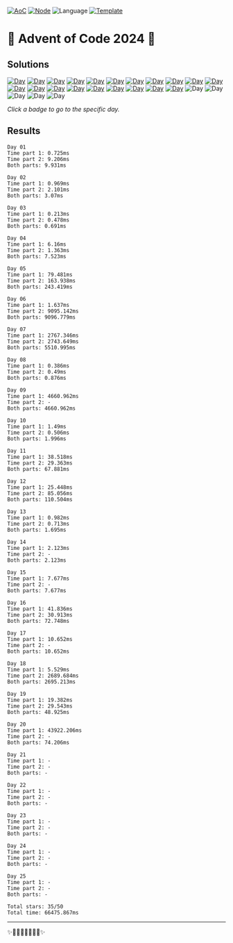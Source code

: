 <!-- Entries between SOLUTIONS and RESULTS tags are auto-generated -->

[![AoC](https://badgen.net/badge/AoC/2024/blue)](https://adventofcode.com/2024)
[![Node](https://badgen.net/badge/Node/v16.13.0+/blue)](https://nodejs.org/en/download/)
![Language](https://badgen.net/badge/Language/TypeScript/blue)
[![Template](https://badgen.net/badge/Template/aocrunner/blue)](https://github.com/caderek/aocrunner)

# 🎄 Advent of Code 2024 🎄

## Solutions

<!--SOLUTIONS-->

[![Day](https://badgen.net/badge/01/%E2%98%85%E2%98%85/green)](src/day01)
[![Day](https://badgen.net/badge/02/%E2%98%85%E2%98%85/green)](src/day02)
[![Day](https://badgen.net/badge/03/%E2%98%85%E2%98%85/green)](src/day03)
[![Day](https://badgen.net/badge/04/%E2%98%85%E2%98%85/green)](src/day04)
[![Day](https://badgen.net/badge/05/%E2%98%85%E2%98%85/green)](src/day05)
[![Day](https://badgen.net/badge/06/%E2%98%85%E2%98%85/green)](src/day06)
[![Day](https://badgen.net/badge/07/%E2%98%85%E2%98%85/green)](src/day07)
[![Day](https://badgen.net/badge/08/%E2%98%85%E2%98%85/green)](src/day08)
[![Day](https://badgen.net/badge/09/%E2%98%85%E2%98%86/yellow)](src/day09)
[![Day](https://badgen.net/badge/10/%E2%98%85%E2%98%85/green)](src/day10)
[![Day](https://badgen.net/badge/11/%E2%98%85%E2%98%85/green)](src/day11)
[![Day](https://badgen.net/badge/12/%E2%98%85%E2%98%85/green)](src/day12)
[![Day](https://badgen.net/badge/13/%E2%98%85%E2%98%85/green)](src/day13)
[![Day](https://badgen.net/badge/14/%E2%98%85%E2%98%86/yellow)](src/day14)
[![Day](https://badgen.net/badge/15/%E2%98%85%E2%98%86/yellow)](src/day15)
[![Day](https://badgen.net/badge/16/%E2%98%85%E2%98%85/green)](src/day16)
[![Day](https://badgen.net/badge/17/%E2%98%85%E2%98%86/yellow)](src/day17)
[![Day](https://badgen.net/badge/18/%E2%98%85%E2%98%85/green)](src/day18)
[![Day](https://badgen.net/badge/19/%E2%98%85%E2%98%85/green)](src/day19)
[![Day](https://badgen.net/badge/20/%E2%98%85%E2%98%86/yellow)](src/day20)
![Day](https://badgen.net/badge/21/%E2%98%86%E2%98%86/gray)
![Day](https://badgen.net/badge/22/%E2%98%86%E2%98%86/gray)
![Day](https://badgen.net/badge/23/%E2%98%86%E2%98%86/gray)
![Day](https://badgen.net/badge/24/%E2%98%86%E2%98%86/gray)
![Day](https://badgen.net/badge/25/%E2%98%86%E2%98%86/gray)

<!--/SOLUTIONS-->

_Click a badge to go to the specific day._

## Results

<!--RESULTS-->

```
Day 01
Time part 1: 0.725ms
Time part 2: 9.206ms
Both parts: 9.931ms
```

```
Day 02
Time part 1: 0.969ms
Time part 2: 2.101ms
Both parts: 3.07ms
```

```
Day 03
Time part 1: 0.213ms
Time part 2: 0.478ms
Both parts: 0.691ms
```

```
Day 04
Time part 1: 6.16ms
Time part 2: 1.363ms
Both parts: 7.523ms
```

```
Day 05
Time part 1: 79.481ms
Time part 2: 163.938ms
Both parts: 243.419ms
```

```
Day 06
Time part 1: 1.637ms
Time part 2: 9095.142ms
Both parts: 9096.779ms
```

```
Day 07
Time part 1: 2767.346ms
Time part 2: 2743.649ms
Both parts: 5510.995ms
```

```
Day 08
Time part 1: 0.386ms
Time part 2: 0.49ms
Both parts: 0.876ms
```

```
Day 09
Time part 1: 4660.962ms
Time part 2: -
Both parts: 4660.962ms
```

```
Day 10
Time part 1: 1.49ms
Time part 2: 0.506ms
Both parts: 1.996ms
```

```
Day 11
Time part 1: 38.518ms
Time part 2: 29.363ms
Both parts: 67.881ms
```

```
Day 12
Time part 1: 25.448ms
Time part 2: 85.056ms
Both parts: 110.504ms
```

```
Day 13
Time part 1: 0.982ms
Time part 2: 0.713ms
Both parts: 1.695ms
```

```
Day 14
Time part 1: 2.123ms
Time part 2: -
Both parts: 2.123ms
```

```
Day 15
Time part 1: 7.677ms
Time part 2: -
Both parts: 7.677ms
```

```
Day 16
Time part 1: 41.836ms
Time part 2: 30.913ms
Both parts: 72.748ms
```

```
Day 17
Time part 1: 10.652ms
Time part 2: -
Both parts: 10.652ms
```

```
Day 18
Time part 1: 5.529ms
Time part 2: 2689.684ms
Both parts: 2695.213ms
```

```
Day 19
Time part 1: 19.382ms
Time part 2: 29.543ms
Both parts: 48.925ms
```

```
Day 20
Time part 1: 43922.206ms
Time part 2: -
Both parts: 74.206ms
```

```
Day 21
Time part 1: -
Time part 2: -
Both parts: -
```

```
Day 22
Time part 1: -
Time part 2: -
Both parts: -
```

```
Day 23
Time part 1: -
Time part 2: -
Both parts: -
```

```
Day 24
Time part 1: -
Time part 2: -
Both parts: -
```

```
Day 25
Time part 1: -
Time part 2: -
Both parts: -
```

```
Total stars: 35/50
Total time: 66475.867ms
```

<!--/RESULTS-->

---

✨🎄🎁🎄🎅🎄🎁🎄✨

